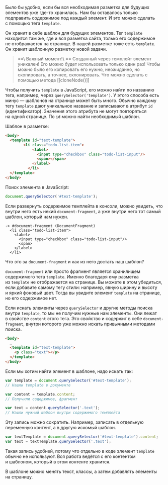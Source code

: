 Было бы удобно, если бы вся необходимая разметка для будущих элементов уже где-то хранилась. Нам бы оставалось только подправить содержимое под каждый элемент. И это можно сделать с помощью тега `template`.

Он хранит в себе шаблон для будущих элементов. Тег `template` находится там же, где и вся разметка сайта, только его содержимое не отображается на странице. В нашей разметке тоже есть `template`. Он хранит шаблонную разметку новой задачи.

> ==\ Важный момент!\ == Созданный через темплейт элемент уникален! Его можно будет использовать только один раз! Чтобы можно было его копировать его нужно, неожиданно, но скопировать, а точнее, склонировать. Что можно сделать с помощью метода [[cloneNode()]]

Чтобы получить `template` в JavaScript, его можно найти по названию тега, например, через `querySelector('template')`. У этого способа есть минус — шаблонов на странице может быть много. Обычно каждому тегу `template` дают уникальное название и записывают в атрибут `id` (идентификатор). Значения этого атрибута не могут повторяться на одной странице. По `id` можно найти необходимый шаблон.

Шаблон в разметке:
```html
<body>
  <template id="text-template">
		<li class="todo-list-item">  
		    <label>  
		      <input type="checkbox" class="todo-list-input"/>  
		      <span></span>
		    </label>  
		  </li>
  </template>
</body>
```

Поиск элемента в JavaScript:
```js
document.querySelector('#text-template');
```

Если развернуть содержимое темплейта в консоли, можно увидеть, что внутри него есть некий `document-fragment`, а уже внутри него тот самый шаблон, который нам нужен.

``` title="Вывод в консоль элемента:"
-> #document-fragment (DocumentFragment)  
  <li class="todo-list-item">  
    <label>  
      <input type="checkbox" class="todo-list-input"/>  
      <span>  
    </label>  
  </li>
```

Что это за `document-fragment` и как из него достать наш шаблон?

`document-fragment` или просто фрагмент является хранилищем содержимого тега `template`. Именно благодаря ему разметка из `template` не отображается на странице. Вы можете в этом убедиться, если добавите самому тегу стили: например, явную ширину и высоту и яркий фоновый цвет. Тогда вы увидите элемент `template` на странице, но его содержимое нет.

Если искать элементы через `querySelector` и другие методы поиска внутри `template`, то мы не получим нужные нам элементы. Они лежат в свойстве `content` этого тега. Это свойство и содержит в себе `document-fragment`, внутри которого уже можно искать привычными методами поиска.

```html
<body>
  …
  <template id="text-template">
    <p class="text"></p>
  </template>
</body>
```

Если мы хотим найти элемент в шаблоне, надо искать так:

```js
var template = document.querySelector('#text-template');
// Нашли template в документе

var content = template.content;
// Получили содержимое, фрагмент

var text = content.querySelector('.text');
// Нашли нужный шаблон внутри содержимого темплейта
```

Эту запись можно сократить. Например, записать в отдельную переменную контент, а в другую искомый шаблон.

```js
var textTemplate = document.querySelector('#text-template').content;
var text = textTemplate.querySelector('.text');
```

Такая запись удобней, потому что отдельно в коде элемент `template` обычно не используют. Вся работа ведётся с его контентом и шаблоном, который в этом контенте хранится.

В шаблоне можно менять текст, классы, а затем добавлять элементы на страницу.

